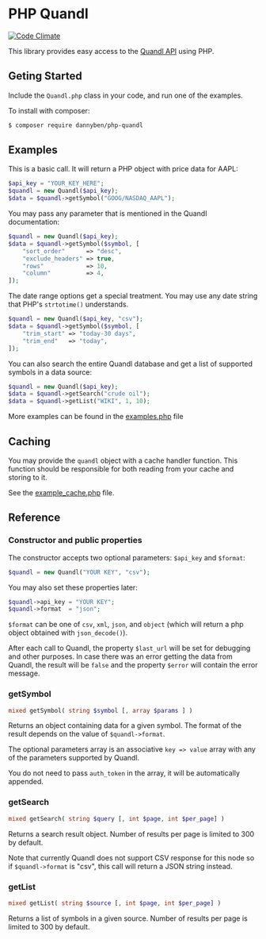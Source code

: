 PHP Quandl
==========

[![Code Climate](https://codeclimate.com/github/DannyBen/php-quandl/badges/gpa.svg)](https://codeclimate.com/github/DannyBen/php-quandl)

This library provides easy access to the 
[Quandl API](https://www.quandl.com/help/api) 
using PHP.


Geting Started
--------------

Include the `Quandl.php` class in your code, and run one of the examples. 

To install with composer:

```sh
$ composer require dannyben/php-quandl
```

Examples
--------

This is a basic call. It will return a PHP object with price
data for AAPL:

```php
$api_key = "YOUR_KEY_HERE";
$quandl = new Quandl($api_key);
$data = $quandl->getSymbol("GOOG/NASDAQ_AAPL");
```

You may pass any parameter that is mentioned in the Quandl
documentation:

```php
$quandl = new Quandl($api_key);
$data = $quandl->getSymbol($symbol, [
	"sort_order"      => "desc",
	"exclude_headers" => true,
	"rows"            => 10,
	"column"          => 4, 
]);
```

The date range options get a special treatment. You may use
any date string that PHP's `strtotime()` understands.

```php
$quandl = new Quandl($api_key, "csv");
$data = $quandl->getSymbol($symbol, [
	"trim_start" => "today-30 days",
	"trim_end"   => "today",
]);
```

You can also search the entire Quandl database and get a list of
supported symbols in a data source:

```php
$quandl = new Quandl($api_key);
$data = $quandl->getSearch("crude oil");
$data = $quandl->getList("WIKI", 1, 10);
```

More examples can be found in the [examples.php](https://github.com/DannyBen/php-quandl/blob/master/examples.php) file 

Caching
-------

You may provide the `quandl` object with a cache handler function.
This function should be responsible for both reading from your cache and storing to it. 

See the [example_cache.php](https://github.com/DannyBen/php-quandl/blob/master/example_cache.php) file.


Reference
---------

### Constructor and public properties

The constructor accepts two optional parameters: `$api_key` and `$format`:

```php
$quandl = new Quandl("YOUR KEY", "csv");
```

You may also set these properties later:

```php
$quandl->api_key = "YOUR KEY";
$quandl->format  = "json";
```

`$format` can be one of `csv`, `xml`, `json`, and `object` (which will return a php object obtained with `json_decode()`).

After each call to Quandl, the property `$last_url` will be set 
for debugging and other purposes. In case there was an error getting
the data from Quandl, the result will be `false` and the property 
`$error` will contain the error message.


### getSymbol

```php
mixed getSymbol( string $symbol [, array $params ] )
```

Returns an object containing data for a given symbol. The format
of the result depends on the value of `$quandl->format`.

The optional parameters array is an associative `key => value`
array with any of the parameters supported by Quandl.

You do not need to pass `auth_token` in the array, it will be 
automatically appended.


### getSearch

```php
mixed getSearch( string $query [, int $page, int $per_page] )
```

Returns a search result object. Number of results per page is 
limited to 300 by default.

Note that currently Quandl does not support CSV response for this 
node so if `$quandl->format` is "csv", this call will return a JSON
string instead.


### getList

```php
mixed getList( string $source [, int $page, int $per_page] )
```

Returns a list of symbols in a given source. Number of results per page is limited to 300 by default.
